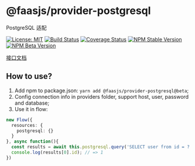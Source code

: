 # @faasjs/provider-postgresql

PostgreSQL 适配

[![License: MIT](https://img.shields.io/npm/l/@faasjs/provider-postgresql.svg)](https://github.com/faasjs/provider-postgresql/blob/master/LICENSE)
[![Build Status](https://img.shields.io/travis/com/faasjs/provider-postgresql.svg)](https://travis-ci.com/faasjs/provider-postgresql)
[![Coverage Status](https://img.shields.io/codecov/c/github/faasjs/provider-postgresql.svg)](https://codecov.io/gh/faasjs/provider-postgresql)
[![NPM Stable Version](https://img.shields.io/npm/v/@faasjs/provider-postgresql/stable.svg)](https://www.npmjs.com/package/@faasjs/provider-postgresql)
[![NPM Beta Version](https://img.shields.io/npm/v/@faasjs/provider-postgresql/beta.svg)](https://www.npmjs.com/package/@faasjs/provider-postgresql)

[接口文档](https://github.com/faasjs/provider-postgresql/blob/master/API.md)

## How to use?

1. Add npm to package.json: `yarn add @faasjs/provider-postgresql@beta`;
2. Config connection info in providers folder, support host, user, password and database;
3. Use it in flow:

```typescript
new Flow({
  resources: {
    postgresql: {}
  }
}, async function(){
  const results = await this.postgresql.query('SELECT user from id = ?', ['1']);
  console.log(results[0].id); // => 1
})
```